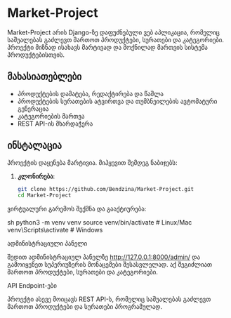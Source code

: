 # Market-Project

Market-Project არის Django-ზე დაფუძნებული ვებ აპლიკაცია, რომელიც საშუალებას გაძლევთ მართოთ პროდუქტები, სურათები და კატეგორიები. 
პროექტი მიზნად ისახავს მარტივად და მოქნილად მართვის სისტემა პროდუქტებისთვის.

## მახასიათებლები

- პროდუქტების დამატება, რედაქტირება და წაშლა
- პროდუქტების სურათების ატვირთვა და თუმბნეილების ავტომატური გენერაცია
- კატეგორიების მართვა
- REST API-ის მხარდაჭერა

## ინსტალაცია

პროექტის დაყენება მარტივია. მიჰყევით შემდეგ ნაბიჯებს:

1. **კლონირება**:
   
   ```sh
   git clone https://github.com/Bendzina/Market-Project.git
   cd Market-Project

ვირტუალური გარემოს შექმნა და გააქტიურება:

sh
python3 -m venv venv
source venv/bin/activate  # Linux/Mac
venv\Scripts\activate  # Windows


ადმინისტრაციული პანელი

შედით ადმინისტრაციულ პანელზე http://127.0.0.1:8000/admin/ და გამოიყენეთ სუპერიუზერის მონაცემები შესასვლელად. 
აქ შეგიძლიათ მართოთ პროდუქტები, სურათები და კატეგორიები.

API Endpoint-ები

პროექტი ასევე მოიცავს REST API-ს, რომელიც საშუალებას გაძლევთ მართოთ პროდუქტები და სურათები პროგრამულად. 



